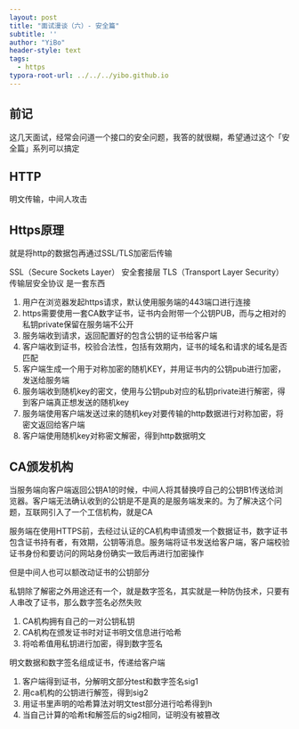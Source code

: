 ```yaml
---
layout: post
title: "面试漫谈（六）- 安全篇"
subtitle: ''
author: "YiBo"
header-style: text
tags:
  - https
typora-root-url: ../../../yibo.github.io
---
```






## 前记

这几天面试，经常会问道一个接口的安全问题，我答的就很糊，希望通过这个「安全篇」系列可以搞定

## HTTP

明文传输，中间人攻击

## Https原理

就是将http的数据包再通过SSL/TLS加密后传输

SSL（Secure Sockets Layer） 安全套接层  TLS（Transport Layer Security）传输层安全协议 是一套东西  

1. 用户在浏览器发起https请求，默认使用服务端的443端口进行连接
2. https需要使用一套CA数字证书，证书内会附带一个公钥PUB，而与之相对的私钥private保留在服务端不公开
3. 服务端收到请求，返回配置好的包含公钥的证书给客户端
4. 客户端收到证书，校验合法性，包括有效期内，证书的域名和请求的域名是否匹配
5. 客户端生成一个用于对称加密的随机KEY，并用证书内的公钥pub进行加密，发送给服务端
6. 服务端收到随机key的密文，使用与公钥pub对应的私钥private进行解密，得到客户端真正想发送的随机key
7. 服务端使用客户端发送过来的随机key对要传输的http数据进行对称加密，将密文返回给客户端
8. 客户端使用随机key对称密文解密，得到http数据明文



## CA颁发机构

当服务端向客户端返回公钥A1的时候，中间人将其替换哼自己的公钥B1传送给浏览器。客户端无法确认收到的公钥是不是真的是服务端发来的。为了解决这个问题，互联网引入了一个工信机构，就是CA

服务端在使用HTTPS前，去经过认证的CA机构申请颁发一个数据证书，数字证书包含证书持有者，有效期，公钥等消息。服务端将证书发送给客户端，客户端校验证书身份和要访问的网站身份确实一致后再进行加密操作

但是中间人也可以额改动证书的公钥部分

私钥除了解密之外用途还有一个，就是数字签名，其实就是一种防伪技术，只要有人串改了证书，那么数字签名必然失败

1. CA机构拥有自己的一对公钥私钥 
2. CA机构在颁发证书时对证书明文信息进行哈希
3. 将哈希值用私钥进行加密，得到数字签名

明文数据和数字签名组成证书，传递给客户端

1. 客户端得到证书，分解明文部分test和数字签名sig1
2. 用ca机构的公钥进行解签，得到sig2
3. 用证书里声明的哈希算法对明文test部分进行哈希得到h 
4. 当自己计算的哈希t和解签后的sig2相同，证明没有被篡改
   





























































































